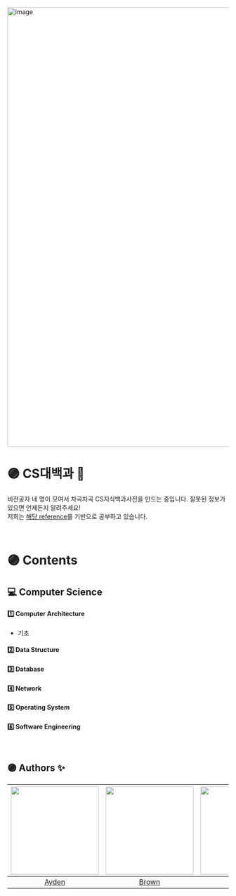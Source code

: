 <img width="1000" alt="image" src="https://user-images.githubusercontent.com/96969693/180831078-5b8bb9b0-c957-48fe-98de-7fba446bb954.png">
<br>

# 🟣 CS대백과 📝

비전공자 네 명이 모여서 차곡차곡 CS지식백과사전을 만드는 중입니다. 잘못된 정보가 있으면 언제든지 알려주세요! <br>
저희는 [해당 reference](https://github.com/gyoogle/tech-interview-for-developer)를 기반으로 공부하고 있습니다.

<br>

# 🟣 Contents

## 💻  Computer Science

#### 1️⃣ Computer Architecture
- 기초

#### 2️⃣ Data Structure

#### 3️⃣ Database

#### 4️⃣ Network

#### 5️⃣ Operating System

#### 6️⃣ Software Engineering


<br>

## 🟣 Authors ✨
|<img src="https://github.com/DoAY9.png" width="200" height="200">|<img src="https://github.com/deslog.png" width="200" height="200">|<img src="https://github.com/SeonJeon.png" width="200" height="200">|<img src="https://github.com/GODNOEL.png" width="200" height="200">|
|:-:|:-:|:-:|:-:|
|[Ayden](https://github.com/DoAY9)|[Brown](https://github.com/deslog)|[Jack](https://github.com/SeonJeon)|[Noel](https://github.com/GODNOEL)|



